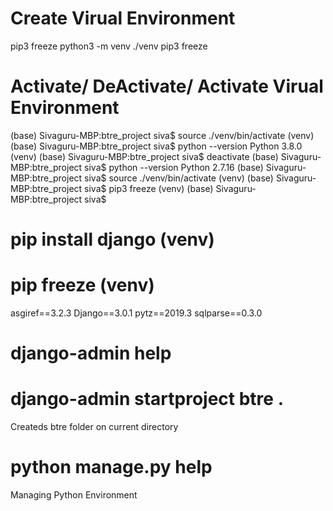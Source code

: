 # Create Virual Environment
pip3 freeze
python3 -m venv ./venv
pip3 freeze

# Activate/ DeActivate/ Activate Virual Environment
(base) Sivaguru-MBP:btre_project siva$ source ./venv/bin/activate
(venv) (base) Sivaguru-MBP:btre_project siva$ python --version
Python 3.8.0
(venv) (base) Sivaguru-MBP:btre_project siva$ deactivate
(base) Sivaguru-MBP:btre_project siva$ python --version
Python 2.7.16
(base) Sivaguru-MBP:btre_project siva$ source ./venv/bin/activate
(venv) (base) Sivaguru-MBP:btre_project siva$ pip3 freeze
(venv) (base) Sivaguru-MBP:btre_project siva$ 

# pip install django (venv)

# pip freeze (venv)
asgiref==3.2.3
Django==3.0.1
pytz==2019.3
sqlparse==0.3.0

# django-admin help 

# django-admin startproject btre .
Createds btre folder on current directory

# python manage.py help
Managing Python Environment













